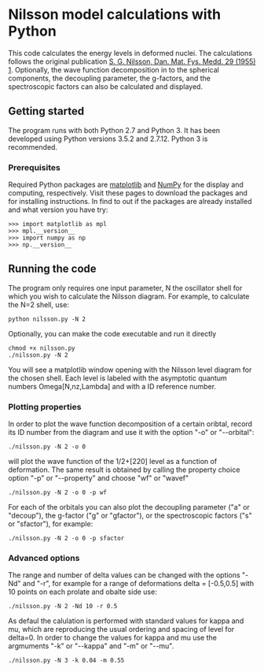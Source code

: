 # Nilsson model calculations with Python

This code calculates the energy levels in deformed nuclei. The calculations follows the original publication [S. G. Nilsson, Dan. Mat. Fys. Medd. 29 (1955) 1](http://cds.cern.ch/record/212345).
Optionally, the wave function decomposition in to the spherical components, the decoupling parameter, the g-factors, and the spectroscopic factors can also be calculated and displayed.

## Getting started

The program runs with both Python 2.7 and Python 3. It has been developed using Python versions 3.5.2 and 2.7.12. Python 3 is recommended.

### Prerequisites

Required Python packages are [matplotlib](https://matplotlib.org/) and [NumPy](https://numpy.org/) for the display and computing, respectively. Visit these pages to download the packages and for installing instructions. In find to out if the packages are already installed and what version you have try:

```
>>> import matplotlib as mpl
>>> mpl.__version__
>>> import numpy as np 
>>> np.__version__
```

## Running the code

The program only requires one input parameter, N the oscillator shell for which you wish to calculate the Nilsson diagram. For example, to calculate the N=2 shell, use:

```
python nilsson.py -N 2
```

Optionally, you can make the code executable and run it directly

```
chmod +x nilsson.py
./nilsson.py -N 2
```

You will see a matplotlib window opening with the Nilsson level diagram for the chosen shell. Each level is labeled with the asymptotic quantum numbers Omega[N,nz,Lambda] and with a ID reference number.

### Plotting properties

In order to plot the wave function decomposition of a certain oribtal, record its ID number from the diagram and use it with the option "-o" or "--orbital":
```
./nilsson.py -N 2 -o 0
```
will plot the wave function of the 1/2+[220] level as a function of deformation.
The same result is obtained by calling the property choice option "-p" or "--property" and choose "wf" or "wavef"
```
./nilsson.py -N 2 -o 0 -p wf
```

For each of the orbitals you can also plot the decoupling parameter ("a" or "decoup"), the g-factor ("g" or "gfactor"), or the spectroscopic factors ("s" or "sfactor"), for example:
```
./nilsson.py -N 2 -o 0 -p sfactor
```

### Advanced options

The range and number of delta values can be changed with the options "-Nd" and "-r", for example for a range of deformations delta = [-0.5,0.5] with 10 points on each prolate and obalte side use:
```
./nilsson.py -N 2 -Nd 10 -r 0.5
```

As defaul the calulation is performed with standard values for kappa and mu, which are reproducing the usual ordering and spacing of level for delta=0. In order to change the values for kappa and mu use the argmuments "-k" or "--kappa" and "-m" or "--mu".

```
./nilsson.py -N 3 -k 0.04 -m 0.55
```
